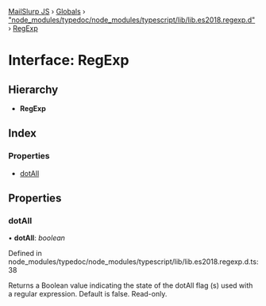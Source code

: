 [MailSlurp JS](../README.md) › [Globals](../globals.md) › ["node_modules/typedoc/node_modules/typescript/lib/lib.es2018.regexp.d"](../modules/_node_modules_typedoc_node_modules_typescript_lib_lib_es2018_regexp_d_.md) › [RegExp](_node_modules_typedoc_node_modules_typescript_lib_lib_es2018_regexp_d_.regexp.md)

# Interface: RegExp

## Hierarchy

* **RegExp**

## Index

### Properties

* [dotAll](_node_modules_typedoc_node_modules_typescript_lib_lib_es2018_regexp_d_.regexp.md#dotall)

## Properties

###  dotAll

• **dotAll**: *boolean*

Defined in node_modules/typedoc/node_modules/typescript/lib/lib.es2018.regexp.d.ts:38

Returns a Boolean value indicating the state of the dotAll flag (s) used with a regular expression.
Default is false. Read-only.
